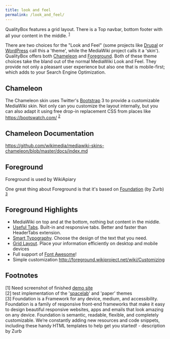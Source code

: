 ```yaml
---
title: look and feel
permalink: /look_and_feel/
---
```


QualityBox features a grid layout. There is a Top navbar, bottom footer with all your content in the middle. <sup>[1](#footnote1)</sup>

There are two choices for the "Look and Feel" (some projects like [Drupal](https://freephile.org/wiki/Drupal "wikilink") or [WordPress](https://freephile.org/wiki/WordPress "wikilink") call this a 'theme', while the MediaWiki project calls it a 'skin'). QualityBox offers both [Chameleon](https://github.com/wikimedia/mediawiki-skins-chameleon) and [Foreground](http://foreground.wikiproject.net/wiki/Main_Page). Both of these theme choices take the bland out of the normal MediaWiki Look and Feel. They provide not only a pleasant user experience but also one that is mobile-first; which adds to your Search Engine Optimization.

Chameleon
---------

The Chameleon skin uses Twitter's [Bootstrap](https://freephile.org/wiki/Bootstrap "wikilink") 3 to provide a customizable MediaWiki skin. Not only can you customize the layout internally, but you can also adapt it using free drop-in replacement CSS from places like <https://bootswatch.com/> <sup>[2](#footnote2)</sup>

Chameleon Documentation
-----------------------

<https://github.com/wikimedia/mediawiki-skins-chameleon/blob/master/docs/index.md> 

Foreground
----------

Foreground is used by WikiApiary

One great thing about Foreground is that it's based on [Foundation](http://foundation.zurb.com/) (by Zurb) <sup>[3](#footnote3)</sup>


Foreground Highlights
---------------------

-   MediaWiki on top and at the bottom, nothing but content in the middle.
-   [Useful Tabs](http://foreground.wikiproject.net/wiki/Tabs). Built-in and responsive tabs. Better and faster than HeaderTabs extension.
-   [Smart Typography](http://foreground.wikiproject.net/wiki/Type). Choose the design of the text that you need.
-   [Grid Layout](http://foreground.wikiproject.net/wiki/Grid). Place your information efficiently on desktop and mobile devices
-   Full support of [Font Awesome](http://fortawesome.github.io/Font-Awesome/)!
-   Simple customization http://foreground.wikiproject.net/wiki/Customizing



Footnotes
---------

<a name="footnote1">[1]</a>  Need screenshot of finished [demo site](https://demo.qualitybox.us)  
<a name="footnote2">[2]</a>  test implementation of the '[spacelab](https://bootswatch.com/spacelab/)' and 'paper' themes  
<a name="footnote4">[3]</a> Foundation is a Framework for any device, medium, and accessibility. Foundation is a family of responsive front-end frameworks that make it easy to design beautiful responsive websites, apps and emails that look amazing on any device. Foundation is semantic, readable, flexible, and completely customizable. We’re constantly adding new resources and code snippets, including these handy HTML templates to help get you started! - description by Zurb  
